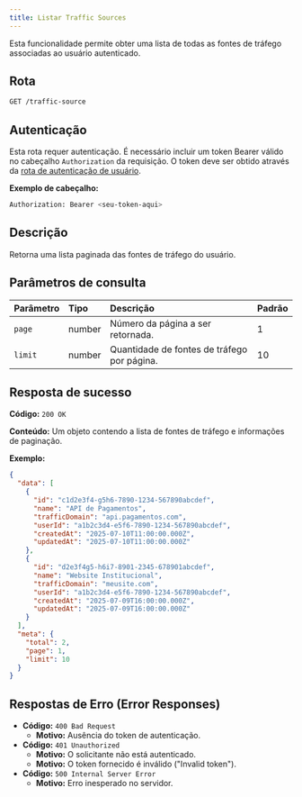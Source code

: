 ```yaml
---
title: Listar Traffic Sources
---
```


Esta funcionalidade permite obter uma lista de todas as fontes de tráfego associadas ao usuário autenticado.

## Rota

```bash
GET /traffic-source
```

## Autenticação

Esta rota requer autenticação. É necessário incluir um token Bearer válido no cabeçalho `Authorization` da requisição. O token deve ser obtido através da [rota de autenticação de usuário](/user/authuser/).

**Exemplo de cabeçalho:**

```bash
Authorization: Bearer <seu-token-aqui>
```

## Descrição

Retorna uma lista paginada das fontes de tráfego do usuário.

## Parâmetros de consulta

| Parâmetro | Tipo   | Descrição                                   | Padrão |
| :-------- | :----- | :------------------------------------------ | :----- |
| `page`    | number | Número da página a ser retornada.           | 1      |
| `limit`   | number | Quantidade de fontes de tráfego por página. | 10     |

## Resposta de sucesso

**Código:** `200 OK`

**Conteúdo:** Um objeto contendo a lista de fontes de tráfego e informações de paginação.

**Exemplo:**

```json
{
  "data": [
    {
      "id": "c1d2e3f4-g5h6-7890-1234-567890abcdef",
      "name": "API de Pagamentos",
      "trafficDomain": "api.pagamentos.com",
      "userId": "a1b2c3d4-e5f6-7890-1234-567890abcdef",
      "createdAt": "2025-07-10T11:00:00.000Z",
      "updatedAt": "2025-07-10T11:00:00.000Z"
    },
    {
      "id": "d2e3f4g5-h6i7-8901-2345-678901abcdef",
      "name": "Website Institucional",
      "trafficDomain": "meusite.com",
      "userId": "a1b2c3d4-e5f6-7890-1234-567890abcdef",
      "createdAt": "2025-07-09T16:00:00.000Z",
      "updatedAt": "2025-07-09T16:00:00.000Z"
    }
  ],
  "meta": {
    "total": 2,
    "page": 1,
    "limit": 10
  }
}
```

## Respostas de Erro (Error Responses)

- **Código:** `400 Bad Request`
  - **Motivo:** Ausência do token de autenticação.
- **Código:** `401 Unauthorized`
  - **Motivo:** O solicitante não está autenticado.
  - **Motivo:** O token fornecido é inválido ("Invalid token").
- **Código:** `500 Internal Server Error`
  - **Motivo:** Erro inesperado no servidor.
